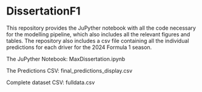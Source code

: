 # DissertationF1
This repository provides the JuPyther notebook with all the code necessary for the modelling pipeline, which also includes all the relevant figures and tables.
The repository also includes a csv file containing all the individual predictions for each driver for the 2024 Formula 1 season.

The JuPyther Notebook: MaxDissertation.ipynb

The Predictions CSV: final_predictions_display.csv

Complete dataset CSV: fulldata.csv
